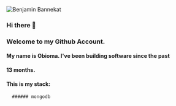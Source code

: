 ![Benjamin Bannekat](https://www.google.com/url?sa=i&url=https%3A%2F%2Fhashnode.com%2Fbrand-resources&psig=AOvVaw0mgBtcH2VGl_ZoBGS_PINL&ust=1710543267728000&source=images&cd=vfe&opi=89978449&ved=0CBMQjRxqFwoTCLjP27Ls9IQDFQAAAAAdAAAAABAE)

### Hi there 👋

### Welcome to my Github Account.
#### My name is Obioma. I've been building software since the past
#### 13 months.
#### This is my stack:
      ###### mongodb   




<!--
**ObiomaIkpe/ObiomaIkpe** is a ✨ _special_ ✨ repository because its `README.md` (this file) appears on your GitHub profile.

Here are some ideas to get you started:

- 🔭 I’m currently working on ...
- 🌱 I’m currently learning ...
- 👯 I’m looking to collaborate on ...
- 🤔 I’m looking for help with ...
- 💬 Ask me about ...
- 📫 How to reach me: ...
- 😄 Pronouns: ...
- ⚡ Fun fact: ...
-->

